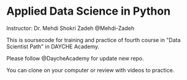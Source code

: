 # Applied Data Science in Python
Instructor: Dr. Mehdi Shokri Zadeh @Mehdi-Zadeh

This is soursecode for training and practice of fourth course in "Data Scientist Path" in DAYCHE Academy.

Please follow @DaycheAcademy for update new repo. 

You can clone on your computer or review with videos to practice.
